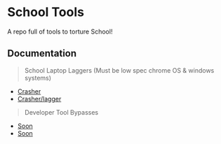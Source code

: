 # School Tools

A repo full of tools to torture School!




## Documentation
> School Laptop Laggers (Must be low spec chrome OS & windows systems)
+ [Crasher](http://bongo-hates-python.cf/)
+ [Crasher/lagger](https://crash.drugs4children.org/)

> Developer Tool Bypasses
+ [Soon](https://github.com/StiizzyCat/SchoolTools)
+ [Soon](https://github.com/StiizzyCat/SchoolTools)
